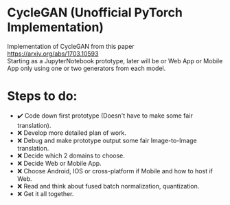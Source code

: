 # CycleGAN (Unofficial PyTorch Implementation)
Implementation of CycleGAN from this paper https://arxiv.org/abs/1703.10593 <br/>
Starting as a JupyterNotebook prototype, later will be or Web App or Mobile App only using one or two generators from each model.<br/>
# Steps to do: <br/>
- :heavy_check_mark: Code down first prototype (Doesn't have to make some fair translation).
- :x: Develop more detailed plan of work.
- :x: Debug and make prototype output some fair Image-to-Image translation.
- :x: Decide which 2 domains to choose.
- :x: Decide Web or Mobile App.
- :x: Choose Android, IOS or cross-platform if Mobile and how to host if Web.
- :x: Read and think about fused batch normalization, quantization.
- :x: Get it all together.

